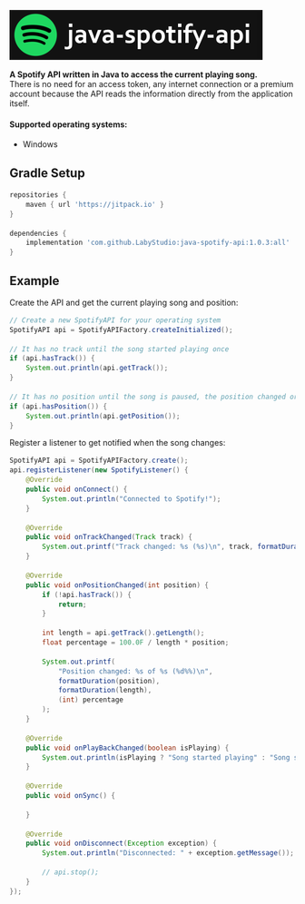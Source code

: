 ![Banner](.github/assets/banner.png)

<b>A Spotify API written in Java to access the current playing song.</b><br>
There is no need for an access token, any internet connection or a premium account
because the API reads the information directly from the application itself.

#### Supported operating systems:
- Windows

## Gradle Setup
```groovy
repositories {
    maven { url 'https://jitpack.io' }
}

dependencies {
    implementation 'com.github.LabyStudio:java-spotify-api:1.0.3:all'
}
```

## Example
Create the API and get the current playing song and position:
```java
// Create a new SpotifyAPI for your operating system
SpotifyAPI api = SpotifyAPIFactory.createInitialized();

// It has no track until the song started playing once
if (api.hasTrack()) {
    System.out.println(api.getTrack());
}

// It has no position until the song is paused, the position changed or the song changed
if (api.hasPosition()) {
    System.out.println(api.getPosition());
}
```

Register a listener to get notified when the song changes:
```java
SpotifyAPI api = SpotifyAPIFactory.create();
api.registerListener(new SpotifyListener() {
    @Override
    public void onConnect() {
        System.out.println("Connected to Spotify!");
    }
    
    @Override
    public void onTrackChanged(Track track) {
        System.out.printf("Track changed: %s (%s)\n", track, formatDuration(track.getLength()));
    }
    
    @Override
    public void onPositionChanged(int position) {
        if (!api.hasTrack()) {
            return;
        }
        
        int length = api.getTrack().getLength();
        float percentage = 100.0F / length * position;
        
        System.out.printf(
            "Position changed: %s of %s (%d%%)\n",
            formatDuration(position),
            formatDuration(length),
            (int) percentage
        );
    }
    
    @Override
    public void onPlayBackChanged(boolean isPlaying) {
        System.out.println(isPlaying ? "Song started playing" : "Song stopped playing");
    }
    
    @Override
    public void onSync() {
        
    }
    
    @Override
    public void onDisconnect(Exception exception) {
        System.out.println("Disconnected: " + exception.getMessage());
        
        // api.stop();
    }
});
```
